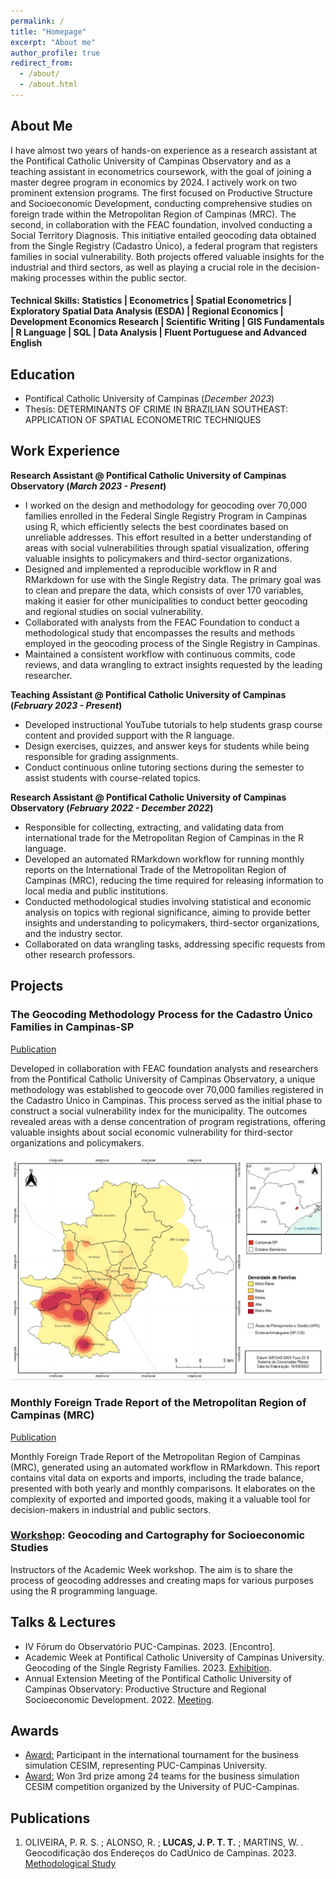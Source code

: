 ```yaml
---
permalink: /
title: "Homepage"
excerpt: "About me"
author_profile: true
redirect_from: 
  - /about/
  - /about.html
---
```


## About Me

I have almost two years of hands-on experience as a research assistant at the Pontifical Catholic University of Campinas Observatory and as a teaching assistant in econometrics coursework, with the goal of joining a master degree program in economics by 2024. I actively work on two prominent extension programs. The first focused on Productive Structure and Socioeconomic Development, conducting comprehensive studies on foreign trade within the Metropolitan Region of Campinas (MRC). The second, in collaboration with the FEAC foundation, involved conducting a Social Territory Diagnosis. This initiative entailed geocoding data obtained from the Single Registry (Cadastro Único), a federal program that registers families in social vulnerability. Both projects offered valuable insights for the industrial and third sectors, as well as playing a crucial role in the decision-making processes within the public sector.


#### Technical Skills: Statistics | Econometrics | Spatial Econometrics | Exploratory Spatial Data Analysis (ESDA) | Regional Economics | Development Economics Research | Scientific Writing | GIS Fundamentals | R Language | SQL | Data Analysis | Fluent Portuguese and Advanced English

## Education

- Pontifical Catholic University of Campinas (_December 2023_)
- Thesis: DETERMINANTS OF CRIME IN BRAZILIAN SOUTHEAST: APPLICATION OF SPATIAL ECONOMETRIC TECHNIQUES

## Work Experience

**Research Assistant @ Pontifical Catholic University of Campinas Observatory (_March 2023 - Present_)**

- I worked on the design and methodology for geocoding over 70,000 families enrolled in the Federal Single Registry Program in Campinas using R, which efficiently selects the best coordinates based on unreliable addresses. This effort resulted in a better understanding of areas with social vulnerabilities through spatial visualization, offering valuable insights to policymakers and third-sector organizations.
- Designed and implemented a reproducible workflow in R and RMarkdown for use with the Single Registry data. The primary goal was to clean and prepare the data, which consists of over 170 variables, making it easier for other municipalities to conduct better geocoding and regional studies on social vulnerability.
- Collaborated with analysts from the FEAC Foundation to conduct a methodological study that encompasses the results and methods employed in the geocoding process of the Single Registry in Campinas.
- Maintained a consistent workflow with continuous commits, code reviews, and data wrangling to extract insights requested by the leading researcher.


**Teaching Assistant @ Pontifical Catholic University of Campinas (_February 2023 - Present_)**

- Developed instructional YouTube tutorials to help students grasp course content and provided support with the R language.
- Design exercises, quizzes, and answer keys for students while being responsible for grading assignments.
- Conduct continuous online tutoring sections during the semester to assist students with course-related topics.

**Research Assistant @ Pontifical Catholic University of Campinas Observatory (_February 2022 - December 2022_)**

- Responsible for collecting, extracting, and validating data from international trade for the Metropolitan Region of Campinas in the R language.
- Developed an automated RMarkdown workflow for running monthly reports on the International Trade of the Metropolitan Region of Campinas (MRC), reducing the time required for releasing information to local media and public institutions.
- Conducted methodological studies involving statistical and economic analysis on topics with regional significance, aiming to provide better insights and understanding to policymakers, third-sector organizations, and the industry sector.
- Collaborated on data wrangling tasks, addressing specific requests from other research professors. 

## Projects

### The Geocoding Methodology Process for the Cadastro Único Families in Campinas-SP
[Publication](https://feac.org.br/wp-content/uploads/2023/10/Geocodificacao_FEAC.pdf?portfolioCats=3105#new_tab)

Developed in collaboration with FEAC foundation analysts and researchers from the Pontifical Catholic University of Campinas Observatory, a unique methodology was established to geocode over 70,000 families registered in the Cadastro Único in Campinas. This process served as the initial phase to construct a social vulnerability index for the municipality. The outcomes revealed areas with a dense concentration of program registrations, offering valuable insights about social economic vulnerability for third-sector organizations and policymakers.


<img src="/images/1-Map-Geocoding.jpeg" alt="1-Map-Geocoding" />

### Monthly Foreign Trade Report of the Metropolitan Region of Campinas (MRC)
[Publication](https://observatorio.puc-campinas.edu.br/informativo-mensal-balanca-comercial-da-regiao-metropolitana-de-campinas-volume-5-n-06-2022/)

Monthly Foreign Trade Report of the Metropolitan Region of Campinas (MRC), generated using an automated workflow in RMarkdown. This report contains vital data on exports and imports, including the trade balance, presented with both yearly and monthly comparisons. It elaborates on the complexity of exported and imported goods, making it a valuable tool for decision-makers in industrial and public sectors.

### [Workshop](https://drive.google.com/file/d/1L3MPm8HDa4l9S6Ercza_izJzuLNSIsUG/view?usp=sharing): Geocoding and Cartography for Socioeconomic Studies

Instructors of the Academic Week workshop. The aim is to share the process of geocoding addresses and creating maps for various purposes using the R programming language.

## Talks & Lectures

- IV Fórum do Observatório PUC-Campinas. 2023. [Encontro].
- Academic Week at Pontifical Catholic University of Campinas University. Geocoding of the Single Regristy Families. 2023. [Exhibition](https://drive.google.com/file/d/1A0jvTvv9-1QJMUhVJcPWKSG7ejmmY03D/view?usp=sharing).
- Annual Extension Meeting of the Pontifical Catholic University of Campinas Observatory: Productive Structure and Regional Socioeconomic Development. 2022. [Meeting](https://drive.google.com/file/d/1DZ-FjKGwzFQF7h89__iNQDeGrHK6U2_w/view?usp=sharing).

## Awards

- [Award:](https://drive.google.com/file/d/11LhUSPF7HbENFEBxvg8vdNcd5UTG_4Cc/view?usp=sharing) Participant in the international tournament for the business simulation CESIM, representing PUC-Campinas University.
- [Award:](https://www.puc-campinas.edu.br/puc-campinas-e-cbyk-anunciam-vencedores-de-torneio-de-simulacao-de-negocios/) Won 3rd prize among 24 teams for the business simulation CESIM competition organized by the University of PUC-Campinas.

## Publications

1. OLIVEIRA, P. R. S. ; ALONSO, R. ; **LUCAS, J. P. T. T.** ; MARTINS, W. . Geocodificação dos Endereços do CadÚnico de Campinas. 2023. [Methodological Study](https://observatorio.puc-campinas.edu.br/geocodificacao-dos-enderecos-do-cadunico-de-campinas/)
